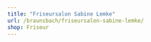 ```yaml
---
title: "Friseursalon Sabine Lemke"
url: /braunsbach/friseursalon-sabine-lemke/
shop: Friseur
---
```

